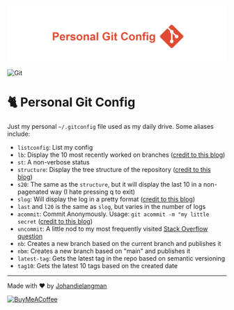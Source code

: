 ![banner](docs/banner.png)

![Git](https://img.shields.io/badge/GIT-E44C30?style=for-the-badge&logo=git&logoColor=white)

# 🐈 Personal Git Config

Just my personal `~/.gitconfig` file used as my daily drive. Some aliases include:
- `listconfig`: List my config
- `lb`: Display the 10 most recently worked on branches ([credit to this blog](https://ses4j.github.io/2020/04/01/git-alias-recent-branches/))
- `st`: A non-verbose status
- `structure`: Display the tree structure of the repository ([credit to this blog](https://www.eficode.com/blog/10-levels-of-git-aliases-beginner-to-intermediate-concepts))
- `s20`: The same as the `structure`, but it will display the last 10 in a non-pagenated way (I hate pressing q to exit)
- `slog`: Will display the log in a pretty format ([credit to this blog](https://www.eficode.com/blog/10-levels-of-git-aliases-beginner-to-intermediate-concepts))
- `last` and `l20` is the same as `slog`, but varies in the number of logs
- `acommit`: Commit Anonymously. Usage: `git acommit -m "my little secret` ([credit to this blog](https://www.eficode.com/blog/10-levels-of-git-aliases-beginner-to-intermediate-concepts))
- `uncommit`: A little nod to my most frequently visited [Stack Overflow question](https://stackoverflow.com/questions/19859486/how-to-un-commit-last-un-pushed-git-commit-without-losing-the-changes)
- `nb`: Creates a new branch based on the current branch and publishes it
- `nbm`: Creates a new branch based on "main" and publishes it
- `latest-tag`: Gets the latest tag in the repo based on semantic versioning
- `tag10`: Gets the latest 10 tags based on the created date

---

Made with ❤️ by [Johandielangman](https://github.com/Johandielangman)

[![BuyMeACoffee](https://img.shields.io/badge/Buy_Me_A_Coffee-FFDD00?style=for-the-badge&logo=buy-me-a-coffee&logoColor=black)](https://buymeacoffee.com/johanlangman)
